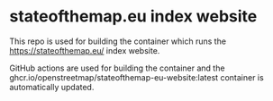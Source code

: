 # stateofthemap.eu index website

This repo is used for building the container which runs the https://stateofthemap.eu/ index website.

GitHub actions are used for building the container and the ghcr.io/openstreetmap/stateofthemap-eu-website:latest container is automatically updated.
